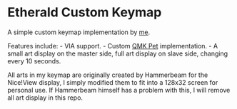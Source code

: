 # Etherald Custom Keymap

A simple custom keymap implementation by [me](https://github.com/sethetherald).

Features include:
    - VIA support.
    - Custom [QMK Pet](https://www.youtube.com/watch?v=HgIQRazCAjo&t=0s) implementation.
    - A small art display on the master side, full art display on slave side, changing every 10 seconds.
    
All arts in my keymap are originally created by Hammerbeam for the Nice!View display, I simply modified them to fit into a 128x32 screen for personal use. If Hammerbeam himself has a problem with this, I will remove all art display in this repo.